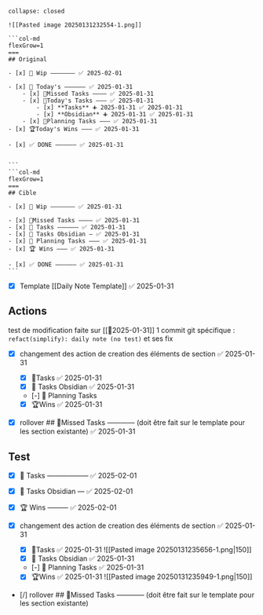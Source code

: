 ```ad-summary
collapse: closed

![[Pasted image 20250131232554-1.png]]
```

````col
```col-md
flexGrow=1
===
## Original

- [x] 🚧 Wip ——————— ✅ 2025-02-01

- [x] 📅 Today's —————— ✅ 2025-01-31
	- [x] 🥷Missed Tasks ———— ✅ 2025-01-31
	- [x] 🚀Today's Tasks ——— ✅ 2025-01-31
		- [x] **Tasks** ➕ 2025-01-31 ✅ 2025-01-31
		- [x] **Obsidian** ➕ 2025-01-31 ✅ 2025-01-31
	- [x] 🚀Planning Tasks ——— ✅ 2025-01-31
- [x] 🏆Today's Wins ——— ✅ 2025-01-31

- [x] ✅ DONE —————— ✅ 2025-01-31


```
```col-md
flexGrow=1
===
## Cible

- [x] 🚧 Wip ——————— ✅ 2025-01-31

- [x] 🥷Missed Tasks ———— ✅ 2025-01-31
- [x] 🚀 Tasks —————— ✅ 2025-01-31
- [x] 🚀 Tasks Obsidian — ✅ 2025-01-31
- [x] 📅 Planning Tasks ——— ✅ 2025-01-31
- [x] 🏆 Wins ——— ✅ 2025-01-31

- [x] ✅ DONE —————— ✅ 2025-01-31
```
````

- [x] Template [[Daily Note Template]] ✅ 2025-01-31
## Actions

test de modification faite sur [[📒2025-01-31]]
1 commit git spécifique : `refact(simplify): daily note (no test)` et ses fix 

- [x] changement des action de creation des éléments de section ✅ 2025-01-31
	- [x] 🚀Tasks ✅ 2025-01-31
	- [x] 🚀 Tasks Obsidian ✅ 2025-01-31
	- [-] 📅 Planning Tasks
	- [x] 🏆Wins ✅ 2025-01-31
- [x] rollover ## 🥷Missed Tasks ———— (doit être fait sur le template pour les section existante) ✅ 2025-01-31


## Test 


- [x] 🚀 Tasks —————— ✅ 2025-02-01
- [x] 🚀 Tasks Obsidian — ✅ 2025-02-01
- [x] 🏆 Wins ——— ✅ 2025-02-01

- [x] changement des action de creation des éléments de section ✅ 2025-01-31
	- [x] 🚀Tasks ✅ 2025-01-31
	      ![[Pasted image 20250131235656-1.png|150]]
	- [x] 🚀 Tasks Obsidian ✅ 2025-01-31
	- [-] 📅 Planning Tasks ✅ 2025-01-31
	- [x] 🏆Wins ✅ 2025-01-31
	      ![[Pasted image 20250131235949-1.png|150]]
- [/] rollover ## 🥷Missed Tasks ———— (doit être fait sur le template pour les section existante)

